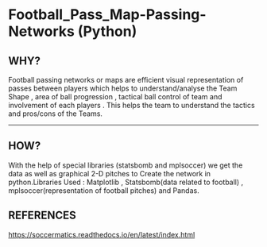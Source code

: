 # Football_Pass_Map-Passing-Networks (Python)

## WHY?
Football passing networks or maps are efficient visual representation of passes between players which helps to understand/analyse the Team Shape , area of ball progression , tactical ball control of team and involvement of each players . This helps the team to understand the tactics and pros/cons of the Teams.

---------------------------------------------------------------------------------------------------------------------------------------------------------------------------------------------------------------------
## HOW?
With the help of special libraries (statsbomb and mplsoccer) we get the data as well as graphical 2-D pitches to Create the network in python.Libraries Used : Matplotlib , Statsbomb(data related to football) , mplsoccer(representation of football pitches) and Pandas.

## REFERENCES
https://soccermatics.readthedocs.io/en/latest/index.html
